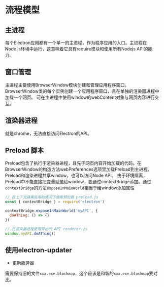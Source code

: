 # 流程模型

## 主进程

每个Electron应用都有一个单一的主进程，作为程序应用的入口。主进程在Node.js环境中运行，这意味着它具有require模块和使用所有Nodejs API的能力。

## 窗口管理

主进程主要使用BrowserWindow模块创建和管理应用程序窗口。
BrowserWindow类的每个实例创建一个应用程序窗口，且在单独的渲染器进程中加载一个网页。
可在主进程中使用window的webContent对象与网页内容进行交互。

## 渲染器进程

就是chrome，无法直接访问Electron的API。

## Preload 脚本

Preload包含了执行于渲染器进程，且先于网页内容开始加载的代码。在BrowserWindow的构造方法webPreferences选项里加载Preload到主进程。
Preload和渲染进程共享window，也可以访问Node API。
由于环境隔离，Preload中不能直接把变量赋值给window，要通过contextBridge添加。通过`contextBridge`的方法`exposeInMainWorld`相当于给window添加属性

```javascript
// 在上下文隔离启用的情况下使用预加载 preload.js
const { contextBridge } = require('electron')

contextBridge.exposeInMainWorld('myAPI', {
  doAThing: () => {}
})

// 在渲染器进程使用导出的 API renderer.js
window.myAPI.doAThing()
```

## 使用electron-updater

- 更新服务器

需要保持旧的文件`xxx.exe.blockmap`，这个应该是和新的`xxx.exe.blockmap`要对比。
